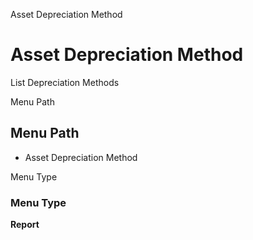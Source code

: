 
Asset Depreciation Method
# Asset Depreciation Method


List Depreciation Methods

Menu Path
## Menu Path



- Asset Depreciation Method

Menu Type
### Menu Type

**Report**

